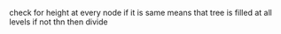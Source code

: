 check for height at every node if it is same means that tree is filled at all levels
if not thn then divide